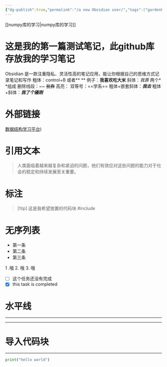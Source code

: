 ```yaml
---
{"dg-publish":true,"permalink":"/a new Obsidian user/","tags":["gardenEntry"]}
---
```


[[numpy库的学习\|numpy库的学习]]

# 这是我的第一篇测试笔记，此github库存放我的学习笔记


Obsidian 是一款注重隐私、灵活性高的笔记应用，能让你根据自己的思维方式记录笔记和写作
粗体：control+B  或者**    **
例子：**我喜欢吃大米**
斜体：*我靠*    两个* \*组成
删除线段：~~      ~~我靠~~
高亮： 双等号：==学系==
粗体+嵌套斜体：**_我去_**
粗体+斜体：***我了个骚刚***

# 外部链接

[数据结构学习平台](https://oi-wiki.org/ds/))

# 引用文本

> 人类面临着越来越复杂和紧迫的问题，他们有效应对这些问题的能力对于社会的稳定和持续发展至关重要。


# 标注

>[!tip] 这是我希望放置的代码块
>\#include<iostream>

# 无序列表

* 第一条
* 第二条
* 第三条

1 .哦
2. 哦
3. 哦


- [ ] 这个任务还没有完成
- [x] this task is completed

# 水平线
***
---


# 导入代码块
***
```python
print("hello world")
```
















